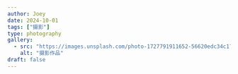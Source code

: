 ```yaml
---
author: Joey
date: 2024-10-01
tags: ["摄影"]
type: photography
gallery:
  - src: "https://images.unsplash.com/photo-1727791911652-56620edc34c1?ixlib=rb-4.1.0&auto=format&fit=crop&w=1200&q=80"
    alt: "摄影作品"
draft: false
---
```

